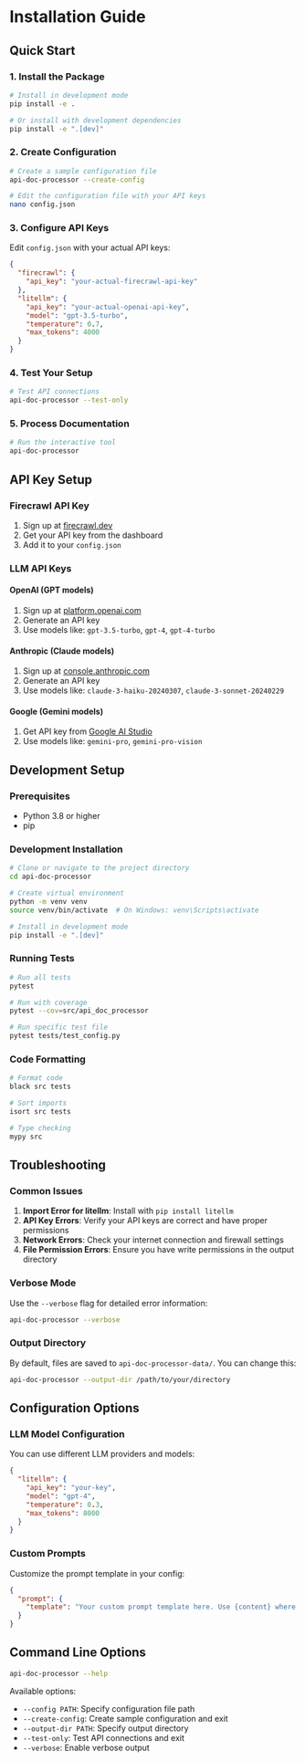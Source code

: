# Installation Guide

## Quick Start

### 1. Install the Package

```bash
# Install in development mode
pip install -e .

# Or install with development dependencies
pip install -e ".[dev]"
```

### 2. Create Configuration

```bash
# Create a sample configuration file
api-doc-processor --create-config

# Edit the configuration file with your API keys
nano config.json
```

### 3. Configure API Keys

Edit `config.json` with your actual API keys:

```json
{
  "firecrawl": {
    "api_key": "your-actual-firecrawl-api-key"
  },
  "litellm": {
    "api_key": "your-actual-openai-api-key",
    "model": "gpt-3.5-turbo",
    "temperature": 0.7,
    "max_tokens": 4000
  }
}
```

### 4. Test Your Setup

```bash
# Test API connections
api-doc-processor --test-only
```

### 5. Process Documentation

```bash
# Run the interactive tool
api-doc-processor
```

## API Key Setup

### Firecrawl API Key

1. Sign up at [firecrawl.dev](https://firecrawl.dev)
2. Get your API key from the dashboard
3. Add it to your `config.json`

### LLM API Keys

#### OpenAI (GPT models)
1. Sign up at [platform.openai.com](https://platform.openai.com)
2. Generate an API key
3. Use models like: `gpt-3.5-turbo`, `gpt-4`, `gpt-4-turbo`

#### Anthropic (Claude models)
1. Sign up at [console.anthropic.com](https://console.anthropic.com)
2. Generate an API key
3. Use models like: `claude-3-haiku-20240307`, `claude-3-sonnet-20240229`

#### Google (Gemini models)
1. Get API key from [Google AI Studio](https://makersuite.google.com/app/apikey)
2. Use models like: `gemini-pro`, `gemini-pro-vision`

## Development Setup

### Prerequisites

- Python 3.8 or higher
- pip

### Development Installation

```bash
# Clone or navigate to the project directory
cd api-doc-processor

# Create virtual environment
python -m venv venv
source venv/bin/activate  # On Windows: venv\Scripts\activate

# Install in development mode
pip install -e ".[dev]"
```

### Running Tests

```bash
# Run all tests
pytest

# Run with coverage
pytest --cov=src/api_doc_processor

# Run specific test file
pytest tests/test_config.py
```

### Code Formatting

```bash
# Format code
black src tests

# Sort imports
isort src tests

# Type checking
mypy src
```

## Troubleshooting

### Common Issues

1. **Import Error for litellm**: Install with `pip install litellm`
2. **API Key Errors**: Verify your API keys are correct and have proper permissions
3. **Network Errors**: Check your internet connection and firewall settings
4. **File Permission Errors**: Ensure you have write permissions in the output directory

### Verbose Mode

Use the `--verbose` flag for detailed error information:

```bash
api-doc-processor --verbose
```

### Output Directory

By default, files are saved to `api-doc-processor-data/`. You can change this:

```bash
api-doc-processor --output-dir /path/to/your/directory
```

## Configuration Options

### LLM Model Configuration

You can use different LLM providers and models:

```json
{
  "litellm": {
    "api_key": "your-key",
    "model": "gpt-4",
    "temperature": 0.3,
    "max_tokens": 8000
  }
}
```

### Custom Prompts

Customize the prompt template in your config:

```json
{
  "prompt": {
    "template": "Your custom prompt template here. Use {content} where you want the documentation content inserted."
  }
}
```

## Command Line Options

```bash
api-doc-processor --help
```

Available options:
- `--config PATH`: Specify configuration file path
- `--create-config`: Create sample configuration and exit
- `--output-dir PATH`: Specify output directory
- `--test-only`: Test API connections and exit
- `--verbose`: Enable verbose output